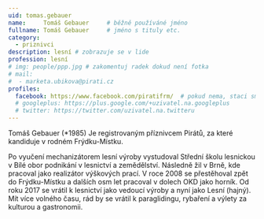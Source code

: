 ```yaml
---
uid: tomas.gebauer
name:     Tomáš Gebauer 	# běžně používáné jméno
fullname: Tomáš Gebauer  	# jméno s tituly etc.
category:
  - priznivci
description: lesní # zobrazuje se v lide
profession: lesní
# img: people/ppp.jpg # zakomentuj radek dokud není fotka
# mail:
#  - marketa.ubikova@pirati.cz
profiles:
  facebook: https://www.facebook.com/piratifrm/  # pokud nema, staci smazat tuto radku
  # googleplus: https://plus.google.com/+uzivatel.na.googleplus
  # twitter: https://twitter.com/uzivatel.na.twitteru
---
```

Tomáš Gebauer (*1985) Je registrovaným příznivcem Pirátů, za které kandiduje v rodném Frýdku-Místku.

Po vyučení mechanizátorem lesní výroby vystudoval Střední školu lesnickou v Bílé obor podnikání v lesnictví a zemědělství. Následně žil v Brně, kde pracoval jako realizátor výškových prací. V roce 2008 se přestěhoval zpět do Frýdku-Místku a dalších osm let pracoval v dolech OKD jako horník. Od roku 2017 se vrátil k lesnictví jako vedoucí výroby a nyní jako Lesní (hajný). Mít více volného času, rád by se vrátil k paraglidingu, rybaření a výlety za kulturou a gastronomii.
